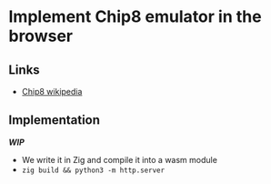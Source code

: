# Implement Chip8 emulator in the browser

## Links

- [Chip8 wikipedia](https://en.wikipedia.org/wiki/CHIP-8)

## Implementation

**_WIP_**

- We write it in Zig and compile it into a wasm module
- `zig build && python3 -m http.server`

